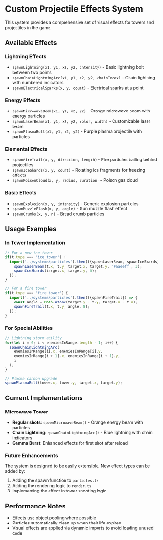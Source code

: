 # Custom Projectile Effects System

This system provides a comprehensive set of visual effects for towers and projectiles in the game.

## Available Effects

### Lightning Effects
- `spawnLightning(x1, y1, x2, y2, intensity)` - Basic lightning bolt between two points
- `spawnChainLightningArc(x1, y1, x2, y2, chainIndex)` - Chain lightning with numbered indicators
- `spawnElectricalSparks(x, y, count)` - Electrical sparks at a point

### Energy Effects
- `spawnMicrowaveBeam(x1, y1, x2, y2)` - Orange microwave beam with energy particles
- `spawnLaserBeam(x1, y1, x2, y2, color, width)` - Customizable laser beam
- `spawnPlasmaBolt(x1, y1, x2, y2)` - Purple plasma projectile with particles

### Elemental Effects
- `spawnFireTrail(x, y, direction, length)` - Fire particles trailing behind projectiles
- `spawnIceShards(x, y, count)` - Rotating ice fragments for freezing effects
- `spawnPoisonCloud(x, y, radius, duration)` - Poison gas cloud

### Basic Effects
- `spawnExplosion(x, y, intensity)` - Generic explosion particles
- `spawnMuzzleFlash(x, y, angle)` - Gun muzzle flash effect
- `spawnCrumbs(x, y, n)` - Bread crumb particles

## Usage Examples

### In Tower Implementation
```javascript
// For a new ice tower
if(t.type === 'ice_tower') {
  import('../systems/particles').then(({spawnLaserBeam, spawnIceShards}) => {
    spawnLaserBeam(t.x, t.y, target.x, target.y, '#aaeeff', 3);
    spawnIceShards(target.x, target.y, 5);
  });
}

// For a fire tower
if(t.type === 'fire_tower') {
  import('../systems/particles').then(({spawnFireTrail}) => {
    const angle = Math.atan2(target.y - t.y, target.x - t.x);
    spawnFireTrail(t.x, t.y, angle, 8);
  });
}
```

### For Special Abilities
```javascript
// Lightning storm ability
for(let i = 0; i < enemiesInRange.length - 1; i++) {
  spawnChainLightningArc(
    enemiesInRange[i].x, enemiesInRange[i].y,
    enemiesInRange[i + 1].x, enemiesInRange[i + 1].y,
    i
  );
}

// Plasma cannon upgrade
spawnPlasmaBolt(tower.x, tower.y, target.x, target.y);
```

## Current Implementations

### Microwave Tower
- **Regular shots**: `spawnMicrowaveBeam()` - Orange energy beam with particles
- **Chain Lightning**: `spawnChainLightningArc()` - Blue lightning with chain indicators
- **Gamma Burst**: Enhanced effects for first shot after reload

### Future Enhancements
The system is designed to be easily extensible. New effect types can be added by:
1. Adding the spawn function to `particles.ts`
2. Adding the rendering logic to `render.ts`
3. Implementing the effect in tower shooting logic

## Performance Notes
- Effects use object pooling where possible
- Particles automatically clean up when their life expires
- Visual effects are applied via dynamic imports to avoid loading unused code